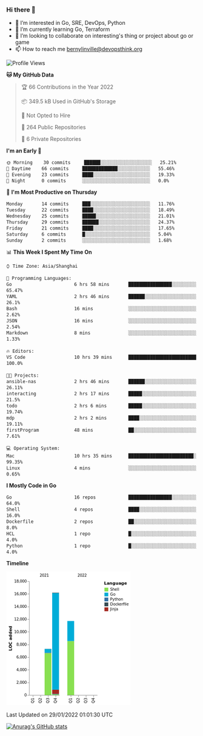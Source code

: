 ### Hi there 👋

- 👀 I’m interested in Go, SRE, DevOps, Python
- 🌱 I’m currently learning Go, Terraform
- 👯 I’m looking to collaborate on interesting's thing or project about go or game
- 📫 How to reach me bernylinville@devopsthink.org

<!--START_SECTION:waka-->
![Profile Views](http://img.shields.io/badge/Profile%20Views-0-blue)

**🐱 My GitHub Data** 

> 🏆 66 Contributions in the Year 2022
 > 
> 📦 349.5 kB Used in GitHub's Storage 
 > 
> 🚫 Not Opted to Hire
 > 
> 📜 264 Public Repositories 
 > 
> 🔑 6 Private Repositories  
 > 
**I'm an Early 🐤** 

```text
🌞 Morning    30 commits     ██████░░░░░░░░░░░░░░░░░░░   25.21% 
🌆 Daytime    66 commits     █████████████░░░░░░░░░░░░   55.46% 
🌃 Evening    23 commits     ████░░░░░░░░░░░░░░░░░░░░░   19.33% 
🌙 Night      0 commits      ░░░░░░░░░░░░░░░░░░░░░░░░░   0.0%

```
📅 **I'm Most Productive on Thursday** 

```text
Monday       14 commits     ███░░░░░░░░░░░░░░░░░░░░░░   11.76% 
Tuesday      22 commits     ████░░░░░░░░░░░░░░░░░░░░░   18.49% 
Wednesday    25 commits     █████░░░░░░░░░░░░░░░░░░░░   21.01% 
Thursday     29 commits     ██████░░░░░░░░░░░░░░░░░░░   24.37% 
Friday       21 commits     ████░░░░░░░░░░░░░░░░░░░░░   17.65% 
Saturday     6 commits      █░░░░░░░░░░░░░░░░░░░░░░░░   5.04% 
Sunday       2 commits      ░░░░░░░░░░░░░░░░░░░░░░░░░   1.68%

```


📊 **This Week I Spent My Time On** 

```text
⌚︎ Time Zone: Asia/Shanghai

💬 Programming Languages: 
Go                       6 hrs 58 mins       ████████████████░░░░░░░░░   65.47% 
YAML                     2 hrs 46 mins       ██████░░░░░░░░░░░░░░░░░░░   26.1% 
Bash                     16 mins             ░░░░░░░░░░░░░░░░░░░░░░░░░   2.62% 
JSON                     16 mins             ░░░░░░░░░░░░░░░░░░░░░░░░░   2.54% 
Markdown                 8 mins              ░░░░░░░░░░░░░░░░░░░░░░░░░   1.33%

🔥 Editors: 
VS Code                  10 hrs 39 mins      █████████████████████████   100.0%

🐱‍💻 Projects: 
ansible-nas              2 hrs 46 mins       ██████░░░░░░░░░░░░░░░░░░░   26.11% 
interacting              2 hrs 17 mins       █████░░░░░░░░░░░░░░░░░░░░   21.5% 
todo                     2 hrs 6 mins        █████░░░░░░░░░░░░░░░░░░░░   19.74% 
mdp                      2 hrs 2 mins        ████░░░░░░░░░░░░░░░░░░░░░   19.11% 
firstProgram             48 mins             ██░░░░░░░░░░░░░░░░░░░░░░░   7.61%

💻 Operating System: 
Mac                      10 hrs 35 mins      ████████████████████████░   99.35% 
Linux                    4 mins              ░░░░░░░░░░░░░░░░░░░░░░░░░   0.65%

```

**I Mostly Code in Go** 

```text
Go                       16 repos            ████████████████░░░░░░░░░   64.0% 
Shell                    4 repos             ████░░░░░░░░░░░░░░░░░░░░░   16.0% 
Dockerfile               2 repos             ██░░░░░░░░░░░░░░░░░░░░░░░   8.0% 
HCL                      1 repo              █░░░░░░░░░░░░░░░░░░░░░░░░   4.0% 
Python                   1 repo              █░░░░░░░░░░░░░░░░░░░░░░░░   4.0%

```


**Timeline**

![Chart not found](https://raw.githubusercontent.com/bernylinville/bernylinville/main/charts/bar_graph.png) 


 Last Updated on 29/01/2022 01:01:30 UTC
<!--END_SECTION:waka-->

[![Anurag's GitHub stats](https://github-readme-stats.vercel.app/api?username=bernylinville)](https://github.com/anuraghazra/github-readme-stats)


<!--
**kylechou-dunk/kylechou-dunk** is a ✨ _special_ ✨ repository because its `README.md` (this file) appears on your GitHub profile.

Here are some ideas to get you started:

- 🔭 I’m currently working on ...
- 🌱 I’m currently learning ...
- 👯 I’m looking to collaborate on ...
- 🤔 I’m looking for help with ...
- 💬 Ask me about ...
- 📫 How to reach me: ...
- 😄 Pronouns: ...
- ⚡ Fun fact: ...
-->
